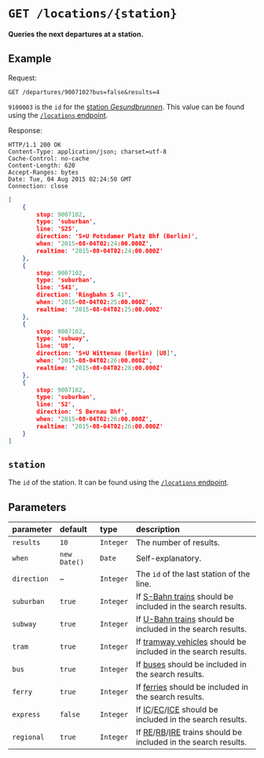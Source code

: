 # `GET /locations/{station}`

**Queries the next departures at a station.**



## Example

Request:

```http
GET /departures/9007102?bus=false&results=4
```

`9100003` is the `id` for the [station *Gesundbrunnen*](https://www.google.de/maps/place/Bahnhof+Berlin+Gesundbrunnen/@52.5487914,13.3893007,17z). This value can be found using the [`/locations` endpoint](locations.md).

Response:

```http
HTTP/1.1 200 OK
Content-Type: application/json; charset=utf-8
Cache-Control: no-cache
Content-Length: 620
Accept-Ranges: bytes
Date: Tue, 04 Aug 2015 02:24:50 GMT
Connection: close
```

```json
[
    {
        stop: 9007102,
        type: 'suburban',
        line: 'S25',
        direction: 'S+U Potsdamer Platz Bhf (Berlin)',
        when: '2015-08-04T02:24:00.000Z',
        realtime: '2015-08-04T02:24:00.000Z'
    },
    {
        stop: 9007102,
        type: 'suburban',
        line: 'S41',
        direction: 'Ringbahn S 41',
        when: '2015-08-04T02:25:00.000Z',
        realtime: '2015-08-04T02:25:00.000Z'
    },
    {
        stop: 9007102,
        type: 'subway',
        line: 'U8',
        direction: 'S+U Wittenau (Berlin) [U8]',
        when: '2015-08-04T02:26:00.000Z',
        realtime: '2015-08-04T02:28:00.000Z'
    },
    {
        stop: 9007102,
        type: 'suburban',
        line: 'S2',
        direction: 'S Bernau Bhf',
        when: '2015-08-04T02:26:00.000Z',
        realtime: '2015-08-04T02:26:00.000Z'
    }
]
```



## `station`

The `id` of the station. It can be found using the [`/locations` endpoint](locations.md).



## Parameters

| parameter | default | type | description |
|:----------|:--------|:-----|:------------|
| `results` | `10` | `Integer` | The number of results. |
| `when` | `new Date()` | `Date` | Self-explanatory. |
| `direction` | – | `Integer` | The `id` of the last station of the line. |
| `suburban` | `true`  | `Integer` | If [S-Bahn trains](https://en.wikipedia.org/wiki/Berlin_S-Bahn) should be included in the search results. |
| `subway` | `true`  | `Integer` | If [U-Bahn trains](https://en.wikipedia.org/wiki/Berlin_U-Bahn) should be included in the search results. |
| `tram` | `true`  | `Integer` | If [tramway vehicles](https://en.wikipedia.org/wiki/Trams_in_Berlin) should be included in the search results. |
| `bus` | `true`  | `Integer` | If [buses](https://en.wikipedia.org/wiki/Bus_transport_in_Berlin) should be included in the search results. |
| `ferry` | `true`  | `Integer` | If [ferries](https://en.wikipedia.org/wiki/Ferry_transport_in_Berlin) should be included in the search results. |
| `express` | `false`  | `Integer` | If [IC](https://en.wikipedia.org/wiki/Intercity_%28Deutsche_Bahn%29)/[EC](https://en.wikipedia.org/wiki/EuroCity)/[ICE](https://en.wikipedia.org/wiki/Intercity-Express) should be included in the search results. |
| `regional` | `true`  | `Integer` | If [RE](https://en.wikipedia.org/wiki/Regional-Express)/[RB](https://en.wikipedia.org/wiki/Regionalbahn)/[IRE](https://en.wikipedia.org/wiki/Interregio-Express) trains should be included in the search results. |
